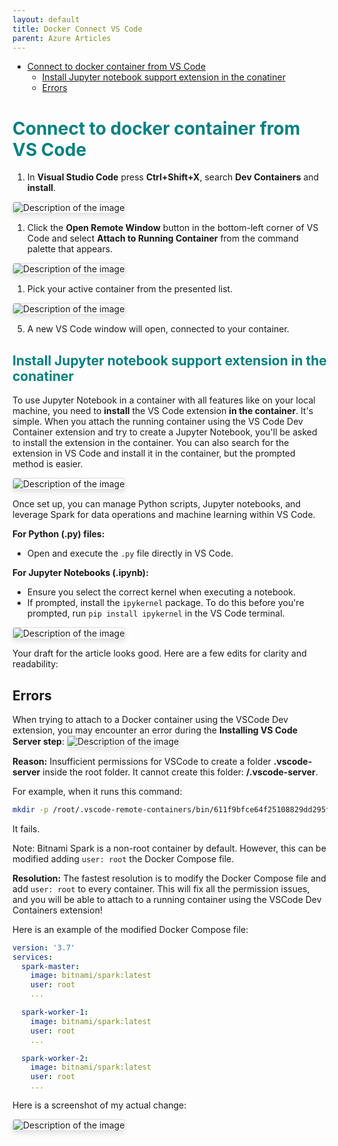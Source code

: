 ```yaml
---
layout: default
title: Docker Connect VS Code
parent: Azure Articles
---
```


- [Connect to docker container from VS Code](#connect-to-docker-container-from-vs-code)
  - [Install Jupyter notebook support extension in the conatiner](#install-jupyter-notebook-support-extension-in-the-conatiner)
  - [Errors](#errors)


# <span style="color: teal;">Connect to docker container from VS Code</span>

1. In **Visual Studio Code** press **Ctrl+Shift+X**, search  **Dev Containers** and **install**.
<img src="images/image5.png" alt="Description of the image" style="max-width: 100%; height: auto; border: 1px solid #ddd; border-radius: 4px; box-shadow: 0 4px 8px rgba(0, 0, 0, 0.1);">

1. Click the **Open Remote Window** button in the bottom-left corner of VS Code and select **Attach to Running Container** from the command palette that appears.
<img src="images/image3.png" alt="Description of the image" style="max-width: 100%; height: auto; border: 1px solid #ddd; border-radius: 4px; box-shadow: 0 4px 8px rgba(0, 0, 0, 0.1);">


1. Pick your active container from the presented list.
<img src="images/image2.png" alt="Description of the image" style="max-width: 100%; height: auto; border: 1px solid #ddd; border-radius: 4px; box-shadow: 0 4px 8px rgba(0, 0, 0, 0.1);">

5. A new VS Code window will open, connected to your container.

## <span style="color: teal;">Install Jupyter notebook support extension in the conatiner</span>

To use Jupyter Notebook in a container with all features like on your local machine, you need to **install** the VS Code extension **in the container**. It's simple. When you attach the running container using the VS Code Dev Container extension and try to create a Jupyter Notebook, you'll be asked to install the extension in the container. You can also search for the extension in VS Code and install it in the container, but the prompted method is easier.

<img src="images/image4.png" alt="Description of the image" style="max-width: 100%; height: auto; border: 1px solid #ddd; border-radius: 4px; box-shadow: 0 4px 8px rgba(0, 0, 0, 0.1);">

Once set up, you can manage Python scripts, Jupyter notebooks, and leverage Spark for data operations and machine learning within VS Code.

**For Python (.py) files:**
- Open and execute the `.py` file directly in VS Code.

**For Jupyter Notebooks (.ipynb):**
- Ensure you select the correct kernel when executing a notebook.
- If prompted, install the `ipykernel` package. To do this before you're prompted, run `pip install ipykernel` in the VS Code terminal.

<img src="images/image10.png" alt="Description of the image" style="max-width: 100%; height: auto; border: 1px solid #ddd; border-radius: 4px; box-shadow: 0 4px 8px rgba(0, 0, 0, 0.1);">

Your draft for the article looks good. Here are a few edits for clarity and readability:

## Errors

When trying to attach to a Docker container using the VSCode Dev extension, you may encounter an error during the **Installing VS Code Server step**:
<img src="images/custom-image-2024-06-15-13-45-34.png" alt="Description of the image" style="max-width: 100%; height: auto; border: 1px solid #ddd; border-radius: 4px; box-shadow: 0 4px 8px rgba(0, 0, 0, 0.1);">

**Reason:** Insufficient permissions for VSCode to create a folder **.vscode-server** inside the root folder. It cannot create this folder: **/.vscode-server**.

For example, when it runs this command:

```sh
mkdir -p /root/.vscode-remote-containers/bin/611f9bfce64f25108829dd295f54a6894e87339d_1718430101675
```

It fails.

Note: Bitnami Spark is a non-root container by default. However, this can be modified adding `user: root` the Docker Compose file.

**Resolution:** The fastest resolution is to modify the Docker Compose file and add `user: root` to every container. This will fix all the permission issues, and you will be able to attach to a running container using the VSCode Dev Containers extension!

Here is an example of the modified Docker Compose file:

```yaml
version: '3.7'
services:
  spark-master:
    image: bitnami/spark:latest
    user: root
    ...

  spark-worker-1:
    image: bitnami/spark:latest
    user: root
    ...

  spark-worker-2:
    image: bitnami/spark:latest
    user: root
    ...
```

Here is a screenshot of my actual change:

<img src="images/custom-image-2024-06-15-14-38-58.png" alt="Description of the image" style="max-width: 100%; height: auto; border: 1px solid #ddd; border-radius: 4px; box-shadow: 0 4px 8px rgba(0, 0, 0, 0.1);">


